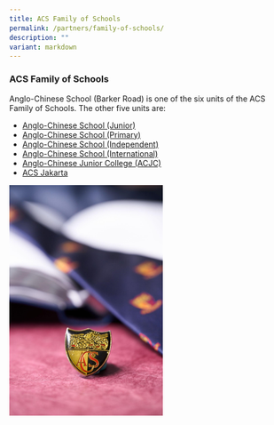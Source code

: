 ```yaml
---
title: ACS Family of Schools
permalink: /partners/family-of-schools/
description: ""
variant: markdown
---
```

### **ACS Family of Schools**
Anglo-Chinese School (Barker Road) is one of the six units of the ACS Family of Schools. The other five units are:

*   [Anglo-Chinese School (Junior)](https://acsj.moe.edu.sg/)
*   [Anglo-Chinese School (Primary)](https://acspri.moe.edu.sg/)
*   [Anglo-Chinese School (Independent)](https://www.acsindep.moe.edu.sg/)
*   [Anglo-Chinese School (International)](https://www.acsinternational.edu.sg/)
*   [Anglo-Chinese Junior College (ACJC)](https://acjc.moe.edu.sg/)
*   [ACS Jakarta](https://www.acsjakarta.sch.id/)

<img src="/images/acsfam.jpg" style="width:55%">
